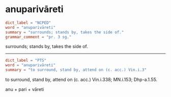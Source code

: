 # anuparivāreti

``` toml
dict_label = "NCPED"
word = "anuparivāreti"
summary = "surrounds; stands by, takes the side of."
grammar_comment = "pr. 3 sg."
```

surrounds; stands by, takes the side of.

--------------------

``` toml
dict_label = "PTS"
word = "anuparivāreti"
summary = "to surround, stand by, attend on (c. acc.) Vin.i.3"
```

to surround, stand by, attend on (c. acc.) Vin.i.338; MN.i.153; Dhp\-a.1.55.

anu \+ pari \+ vāreti

